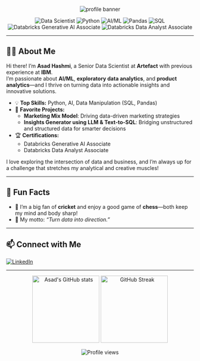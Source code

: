 <!-- Profile Banner -->
<p align="center">
  <img src="https://capsule-render.vercel.app/api?type=waving&color=0:36d1c4,100:1e90ff&height=200&section=header&text=Hi%20there!%20I'm%20Asad%20Hashmi%20👋&fontSize=40&fontAlign=60&fontColor=ffffff" alt="profile banner"/>
</p>

<!-- Badges -->
<p align="center">
  <img src="https://img.shields.io/badge/Data%20Scientist-%23FF6F00.svg?style=for-the-badge&logo=databricks&logoColor=white" alt="Data Scientist"/>
  <img src="https://img.shields.io/badge/Python-3776AB?style=for-the-badge&logo=python&logoColor=white" alt="Python"/>
  <img src="https://img.shields.io/badge/AI/ML-%23F7931E.svg?style=for-the-badge&logo=google-analytics&logoColor=white" alt="AI/ML"/>
  <img src="https://img.shields.io/badge/Pandas-150458?style=for-the-badge&logo=pandas&logoColor=white" alt="Pandas"/>
  <img src="https://img.shields.io/badge/SQL-4479A1?style=for-the-badge&logo=postgresql&logoColor=white" alt="SQL"/>
  <img src="https://img.shields.io/badge/Databricks%20Generative%AI%20Associate-blue?style=for-the-badge&logo=databricks&logoColor=white" alt="Databricks Generative AI Associate"/>
  <img src="https://img.shields.io/badge/Databricks%20Data%20Analyst%20Associate-blueviolet?style=for-the-badge&logo=databricks&logoColor=white" alt="Databricks Data Analyst Associate"/>
</p>

---

## 🙋‍♂️ About Me

Hi there! I’m **Asad Hashmi**, a Senior Data Scientist at **Artefact** with previous experience at **IBM**.  
I’m passionate about **AI/ML**, **exploratory data analytics**, and **product analytics**—and I thrive on turning data into actionable insights and innovative solutions.

- 💡 **Top Skills:** Python, AI, Data Manipulation (SQL, Pandas)
- 🚀 **Favorite Projects:**  
  - **Marketing Mix Model**: Driving data-driven marketing strategies  
  - **Insights Generator using LLM & Text-to-SQL**: Bridging unstructured and structured data for smarter decisions
- 🏆 **Certifications:**  
  - Databricks Generative AI Associate  
  - Databricks Data Analyst Associate

I love exploring the intersection of data and business, and I’m always up for a challenge that stretches my analytical and creative muscles!

---

## 🌟 Fun Facts

- 🏏 I’m a big fan of **cricket** and enjoy a good game of **chess**—both keep my mind and body sharp!
- 🧠 My motto: _“Turn data into direction.”_

---

## 📫 Connect with Me

[![LinkedIn](https://img.shields.io/badge/LinkedIn-Asad%20Ullah%20Hashmi-0077B5?style=for-the-badge&logo=linkedin&logoColor=white)](https://www.linkedin.com/in/asad-ullah-hashmi)

---

<!-- GitHub Stats (optional) -->
<p align="center">
  <img src="https://github-readme-stats.vercel.app/api?username=AsadHashmi13&show_icons=true&theme=radical" alt="Asad's GitHub stats" height="180"/>
  <img src="https://github-readme-streak-stats.herokuapp.com/?user=AsadHashmi13&theme=radical" alt="GitHub Streak" height="180"/>
</p>

<!-- Visitor counter -->
<p align="center">
  <img src="https://komarev.com/ghpvc/?username=AsadHashmi13&style=for-the-badge&color=brightgreen" alt="Profile views"/>
</p>

